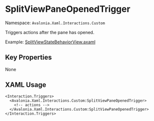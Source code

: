 # SplitViewPaneOpenedTrigger

Namespace: `Avalonia.Xaml.Interactions.Custom`

Triggers actions after the pane has opened.

Example: [SplitViewStateBehaviorView.axaml](samples/BehaviorsTestApplication/Views/Pages/SplitViewStateBehaviorView.axaml)

## Key Properties
None

## XAML Usage
```xaml
<Interaction.Triggers>
  <Avalonia.Xaml.Interactions.Custom:SplitViewPaneOpenedTrigger>
    <!-- actions -->
  </Avalonia.Xaml.Interactions.Custom:SplitViewPaneOpenedTrigger>
</Interaction.Triggers>
```
